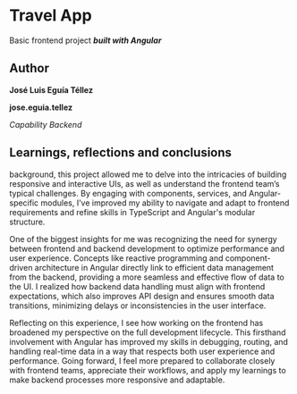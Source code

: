 # Travel App

Basic frontend project ***built with Angular***

## Author
**José Luis Eguía Téllez**

**jose.eguia.tellez**

*Capability Backend*

## Learnings, reflections and conclusions
background, this project allowed me to delve into the intricacies of building responsive and interactive UIs, as well as understand the frontend team’s typical challenges. By engaging with components, services, and Angular-specific modules, I’ve improved my ability to navigate and adapt to frontend requirements and refine skills in TypeScript and Angular's modular structure.

One of the biggest insights for me was recognizing the need for synergy between frontend and backend development to optimize performance and user experience. Concepts like reactive programming and component-driven architecture in Angular directly link to efficient data management from the backend, providing a more seamless and effective flow of data to the UI. I realized how backend data handling must align with frontend expectations, which also improves API design and ensures smooth data transitions, minimizing delays or inconsistencies in the user interface.

Reflecting on this experience, I see how working on the frontend has broadened my perspective on the full development lifecycle. This firsthand involvement with Angular has improved my skills in debugging, routing, and handling real-time data in a way that respects both user experience and performance. Going forward, I feel more prepared to collaborate closely with frontend teams, appreciate their workflows, and apply my learnings to make backend processes more responsive and adaptable.
